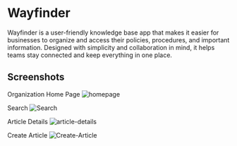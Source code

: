 # Wayfinder
Wayfinder is a user-friendly knowledge base app that makes it easier for businesses to organize and access their policies, procedures, and important information. Designed with simplicity and collaboration in mind, it helps teams stay connected and keep everything in one place.
## Screenshots
Organization Home Page 
![homepage](https://github.com/user-attachments/assets/6a5d64b7-9fc9-4f71-b1ab-367d460ec755)

Search
![Search](https://github.com/user-attachments/assets/0d37ecba-7b2c-42de-86ea-85b42a9e7baf)

Article Details
![article-details](https://github.com/user-attachments/assets/d80f1096-f975-4536-8656-3d47f062b6a4)

Create Article
![Create-Article](https://github.com/user-attachments/assets/c15915e7-633a-4be6-9267-2705c5b42625)
